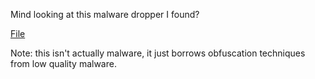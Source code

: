 Mind looking at this malware dropper I found? 

[File](${maldrop_exe})

Note: this isn't actually malware, it just borrows obfuscation techniques from low quality malware.